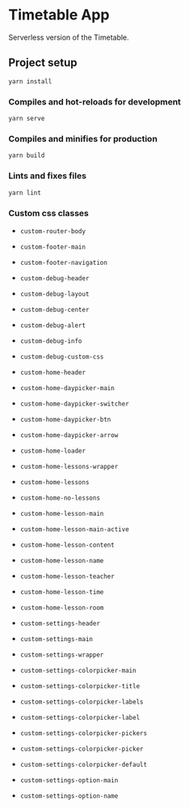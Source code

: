 # Timetable App

Serverless version of the Timetable.

## Project setup

```
yarn install
```

### Compiles and hot-reloads for development

```
yarn serve
```

### Compiles and minifies for production

```
yarn build
```

### Lints and fixes files

```
yarn lint
```

### Custom css classes

- `custom-router-body`

- `custom-footer-main`

- `custom-footer-navigation`

- `custom-debug-header`

- `custom-debug-layout`

- `custom-debug-center`

- `custom-debug-alert`

- `custom-debug-info`

- `custom-debug-custom-css`

- `custom-home-header`

- `custom-home-daypicker-main`

- `custom-home-daypicker-switcher`

- `custom-home-daypicker-btn`

- `custom-home-daypicker-arrow`

- `custom-home-loader`

- `custom-home-lessons-wrapper`

- `custom-home-lessons`

- `custom-home-no-lessons`

- `custom-home-lesson-main`

- `custom-home-lesson-main-active`

- `custom-home-lesson-content`

- `custom-home-lesson-name`

- `custom-home-lesson-teacher`

- `custom-home-lesson-time`

- `custom-home-lesson-room`

- `custom-settings-header`

- `custom-settings-main`

- `custom-settings-wrapper`

- `custom-settings-colorpicker-main`

- `custom-settings-colorpicker-title`

- `custom-settings-colorpicker-labels`

- `custom-settings-colorpicker-label`

- `custom-settings-colorpicker-pickers`

- `custom-settings-colorpicker-picker`

- `custom-settings-colorpicker-default`

- `custom-settings-option-main`

- `custom-settings-option-name`
